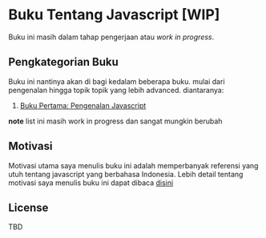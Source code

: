 # Buku Tentang Javascript [WIP]

Buku ini masih dalam tahap pengerjaan atau _work in progress_.

## Pengkategorian Buku

Buku ini nantinya akan di bagi kedalam beberapa buku. mulai dari pengenalan hingga topik topik yang lebih advanced.
diantaranya:

1. [Buku Pertama: Pengenalan Javascript](./buku-1-pengenalan)

**note** list ini masih work in progress dan sangat mungkin berubah

## Motivasi

Motivasi utama saya menulis buku ini adalah memperbanyak referensi yang utuh tentang javascript
yang berbahasa Indonesia.
Lebih detail tentang motivasi saya menulis buku ini dapat dibaca [disini](./buku-1-pengenalan/kata_pengantar.md)

## License

TBD
